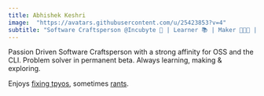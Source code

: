 ```yaml
---
title: Abhishek Keshri
image:  "https://avatars.githubusercontent.com/u/25423853?v=4"
subtitle: "Software Craftsperson @Incubyte 💼 | Learner 📚 | Maker 👨🏻‍💻 | Explorer 🔎"
---
```


Passion Driven Software Craftsperson with a strong affinity for OSS and the CLI.
Problem solver in permanent beta. Always learning, making & exploring.

Enjoys [fixing tpyos](https://medium.com/@2kabhishek), sometimes [rants](https://twitter.com/2kabhishek).
